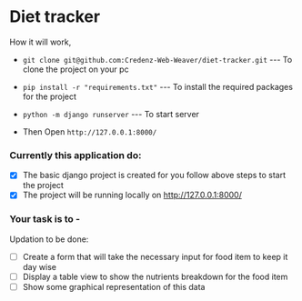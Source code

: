 # Diet tracker

How it will work,

- `git clone git@github.com:Credenz-Web-Weaver/diet-tracker.git` --- To clone the project on your pc

- `pip install -r "requirements.txt"` --- To install the required packages for the project

- `python -m django runserver` --- To start server

- Then Open `http://127.0.0.1:8000/`

### Currently this application do:

- [x] The basic django project is created for you follow above steps to start the project
- [x] The project will be running locally on http://127.0.0.1:8000/

### Your task is to -

Updation to be done:

- [ ] Create a form that will take the necessary input for food item to keep it day wise
- [ ] Display a table view to show the nutrients breakdown for the food item
- [ ] Show some graphical representation of this data

